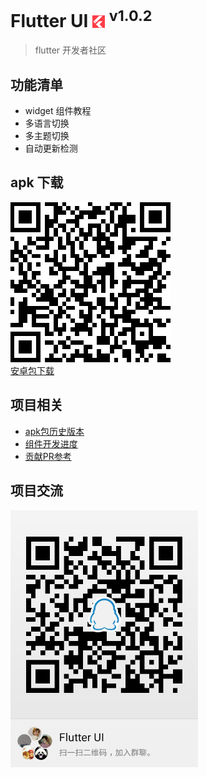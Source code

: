 #  Flutter UI <img src="android/app/src/main/res/mipmap-ldpi/ic_launcher.png" height="20"> <sup>v1.0.2</sup>


> flutter 开发者社区
## 功能清单  
+ widget 组件教程
+ 多语言切换
+ 多主题切换
+ 自动更新检测  
  
## apk 下载
![安卓包下载](readme/apk.png)   
[安卓包下载](https://github.com/efoxTeam/flutter-ui/releases/download/v1.0.2/app-release.apk)

## 项目相关
+ [apk包历史版本](https://github.com/efoxTeam/flutter-ui/releases)
+ [组件开发进度](readme/widget_progress.md)
+ [贡献PR参考](readme/pr.md)


## 项目交流   
<img src="readme/qq-qrcode.png" width="300" />






